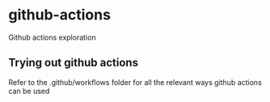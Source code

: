 # github-actions
Github actions exploration

## Trying out github actions

Refer to the .github/workflows folder for all the relevant ways github actions can be used

